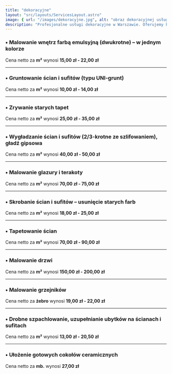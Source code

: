 ```yaml
---
title: "dekoracyjne"
layout: "src/layouts/ServicesLayout.astro"
image: { url: "/images/dekoracyjne.jpg", alt: "obraz dekoracyjnej usługi" }
description: "Profesjonalne usługi dekoracyjne w Warszawie. Oferujemy kompleksowe dekoracje wnętrz, które nadadzą Twojemu mieszkaniu lub biuru wyjątkowy charakter. Skontaktuj się z nami, aby uzyskać więcej informacji."
---
```


### • Malowanie wnętrz farbą emulsyjną (dwukrotne) – w jednym kolorze

Cena netto za **m²** wynosi **15,00 zł - 22,00 zł**

---

### • Gruntowanie ścian i sufitów (typu UNI-grunt)

Cena netto za **m²** wynosi **10,00 zł - 14,00 zł**

---

### • Zrywanie starych tapet

Cena netto za **m²** wynosi **25,00 zł - 35,00 zł**

---

### • Wygładzanie ścian i sufitów (2/3-krotne ze szlifowaniem), gładź gipsowa

Cena netto za **m²** wynosi **40,00 zł - 50,00 zł**

---

### • Malowanie glazury i terakoty

Cena netto za **m²** wynosi **70,00 zł - 75,00 zł**

---

### • Skrobanie ścian i sufitów – usunięcie starych farb

Cena netto za **m²** wynosi **18,00 zł - 25,00 zł**

---

### • Tapetowanie ścian

Cena netto za **m²** wynosi **70,00 zł - 90,00 zł**

---

### • Malowanie drzwi

Cena netto za **m²** wynosi **150,00 zł - 200,00 zł**

---

### • Malowanie grzejników

Cena netto za **żebro** wynosi **19,00 zł - 22,00 zł**

---

### • Drobne szpachlowanie, uzupełnianie ubytków na ścianach i sufitach

Cena netto za **m²** wynosi **13,00 zł - 20,50 zł**

---

### • Ułożenie gotowych cokołów ceramicznych

Cena netto za **mb.** wynosi **27,00 zł**
